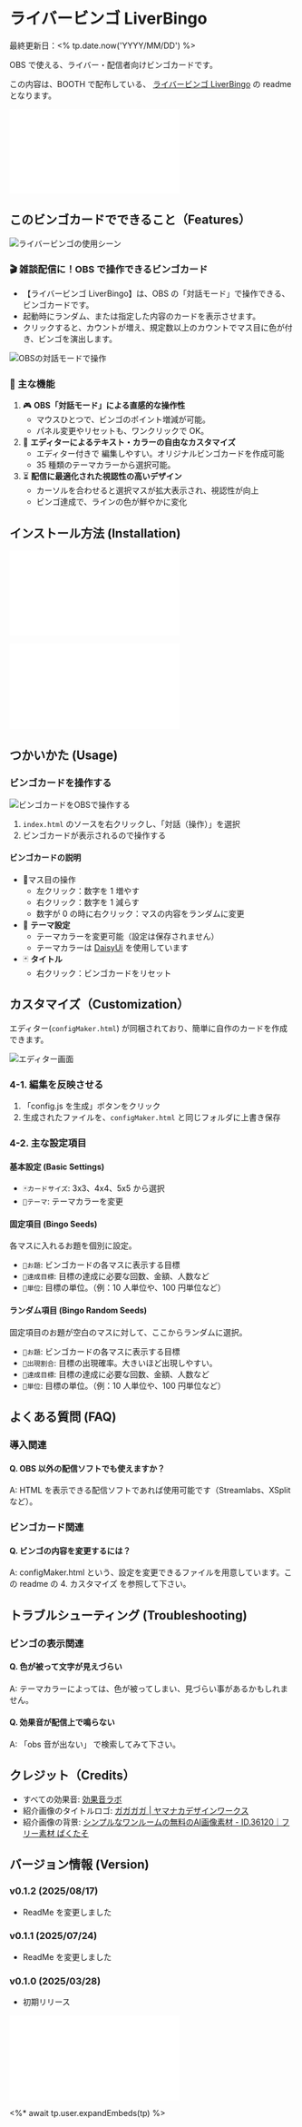# ライバービンゴ LiverBingo

最終更新日：<% tp.date.now('YYYY/MM/DD') %>

OBS で使える、ライバー・配信者向けビンゴカードです。

この内容は、BOOTH で配布している、 [ライバービンゴ LiverBingo](https://pintocuru.booth.pm/items/6744044) の readme となります。

![intro_22_hazimeniNoOneComme](../../template/intro/intro_22_hazimeniNoOneComme.md)

## このビンゴカードでできること（Features）

![ライバービンゴの使用シーン](images/1-1.jpg)

### 🎬 雑談配信に！OBS で操作できるビンゴカード

- 【ライバービンゴ LiverBingo】は、OBS の「対話モード」で操作できる、ビンゴカードです。
- 起動時にランダム、または指定した内容のカードを表示させます。
- クリックすると、カウントが増え、規定数以上のカウントでマス目に色が付き、ビンゴを演出します。

![OBSの対話モードで操作](images/1-2.jpg)

### 💬 主な機能

1. 🎮 **OBS「対話モード」による直感的な操作性**
    - マウスひとつで、ビンゴのポイント増減が可能。
    - パネル変更やリセットも、ワンクリックで OK。
2. 🎨 **エディターによるテキスト・カラーの自由なカスタマイズ**
    - エディター付きで 編集しやすい。オリジナルビンゴカードを作成可能
    - 35 種類のテーマカラーから選択可能。
3. ⏳ **配信に最適化された視認性の高いデザイン**
    - カーソルを合わせると選択マスが拡大表示され、視認性が向上
    - ビンゴ達成で、ラインの色が鮮やかに変化

## インストール方法 (Installation)

![Installation_12_ZipOpen](../../template/installation/Installation_12_ZipOpen.md)

![Installation_31_AddSettings](../../template/installation/Installation_31_AddSettings.md)

## つかいかた (Usage)

### ビンゴカードを操作する

![ビンゴカードをOBSで操作する](images/3-1.jpg)

1. `index.html` のソースを右クリックし、「対話（操作）」を選択
2. ビンゴカードが表示されるので操作する

#### ビンゴカードの説明

- 🎯マス目の操作
	- 左クリック：数字を 1 増やす
	- 右クリック：数字を 1 減らす
	- 数字が 0 の時に右クリック：マスの内容をランダムに変更
- 🔧 **テーマ設定**
	- テーマカラーを変更可能（設定は保存されません）
	- テーマカラーは [DaisyUi](https://daisyui.com/docs/themes/) を使用しています
- 🃏 **タイトル**
	- 右クリック：ビンゴカードをリセット

## カスタマイズ（Customization）

エディター(`configMaker.html`) が同梱されており、簡単に自作のカードを作成できます。

![エディター画面](images/4-1.jpg)

### 4-1. 編集を反映させる

1. 「config.js を生成」ボタンをクリック
2. 生成されたファイルを、`configMaker.html` と同じフォルダに上書き保存

### 4-2. 主な設定項目

#### 基本設定 (Basic Settings)

- `🃏カードサイズ`: 3x3、4x4、5x5 から選択
- `🎨テーマ`: テーマカラーを変更

#### 固定項目 (Bingo Seeds)

各マスに入れるお題を個別に設定。

- `📝お題`: ビンゴカードの各マスに表示する目標
- `🎯達成目標`: 目標の達成に必要な回数、金額、人数など
- `📏単位`: 目標の単位。（例：10 人単位や、100 円単位など）

#### ランダム項目 (Bingo Random Seeds)

固定項目のお題が空白のマスに対して、ここからランダムに選択。

- `📝お題`: ビンゴカードの各マスに表示する目標
- `🎲出現割合`: 目標の出現確率。大きいほど出現しやすい。
- `🎯達成目標`: 目標の達成に必要な回数、金額、人数など
- `📏単位`: 目標の単位。（例：10 人単位や、100 円単位など）

## よくある質問 (FAQ)

### 導入関連

#### Q. OBS 以外の配信ソフトでも使えますか？

A: HTML を表示できる配信ソフトであれば使用可能です（Streamlabs、XSplit など）。

### ビンゴカード関連

#### Q. ビンゴの内容を変更するには？

A: configMaker.html という、設定を変更できるファイルを用意しています。この readme の 4. カスタマイズ を参照して下さい。

## トラブルシューティング (Troubleshooting)

### ビンゴの表示関連

#### Q. 色が被って文字が見えづらい

A: テーマカラーによっては、色が被ってしまい、見づらい事があるかもしれません。

#### Q. 効果音が配信上で鳴らない

A: 「obs 音が出ない」 で検索してみて下さい。

## クレジット（Credits）

- すべての効果音: [効果音ラボ](https://soundeffect-lab.info/)
- 紹介画像のタイトルロゴ: [ガガガガ | ヤマナカデザインワークス](https://ymnk-design.com/12-2/)
- 紹介画像の背景: [シンプルなワンルームの無料のAI画像素材 - ID.36120｜フリー素材 ぱくたそ](https://www.pakutaso.com/20230809229oneroomDIS.html)

## バージョン情報 (Version)

### v0.1.2 (2025/08/17)

- ReadMe を変更しました

### v0.1.1 (2025/07/24)

- ReadMe を変更しました

### v0.1.0 (2025/03/28)

- 初期リリース

![credits_99_sesupin](../../template/credits/credits_99_sesupin.md)

<%* await tp.user.expandEmbeds(tp) %>